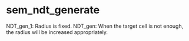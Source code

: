 # sem_ndt_generate
NDT_gen_1:  Radius is fixed.
NDT_gen: When the target cell is not enough, the radius will be increased appropriately.
